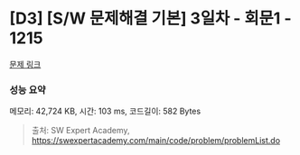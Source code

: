 # [D3] [S/W 문제해결 기본] 3일차 - 회문1 - 1215 

[문제 링크](https://swexpertacademy.com/main/code/problem/problemDetail.do?contestProbId=AV14QpAaAAwCFAYi) 

### 성능 요약

메모리: 42,724 KB, 시간: 103 ms, 코드길이: 582 Bytes



> 출처: SW Expert Academy, https://swexpertacademy.com/main/code/problem/problemList.do